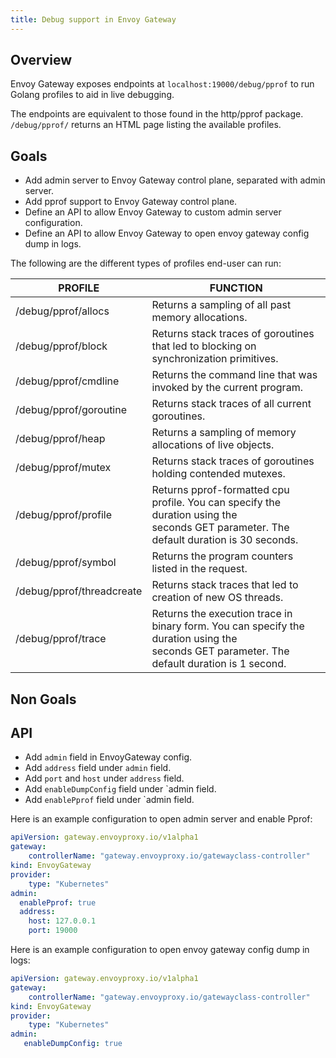 ```yaml
---
title: Debug support in Envoy Gateway
---
```


## Overview

Envoy Gateway exposes endpoints at `localhost:19000/debug/pprof` to run Golang profiles to aid in live debugging.

The endpoints are equivalent to those found in the http/pprof package. `/debug/pprof/` returns an HTML page listing the available profiles.

## Goals

* Add admin server to Envoy Gateway control plane, separated with admin server.
* Add pprof support to Envoy Gateway control plane.
* Define an API to allow Envoy Gateway to custom admin server configuration.
* Define an API to allow Envoy Gateway to open envoy gateway config dump in logs.

The following are the different types of profiles end-user can run:

| PROFILE                   | FUNCTION                                                                                                                                    |
|---------------------------|---------------------------------------------------------------------------------------------------------------------------------------------|
| /debug/pprof/allocs       | Returns a sampling of all past memory allocations.                                                                                          |
| /debug/pprof/block        | Returns stack traces of goroutines that led to blocking on synchronization primitives.                                                      |
| /debug/pprof/cmdline      | Returns the command line that was invoked by the current program.                                                                           |
| /debug/pprof/goroutine    | Returns stack traces of all current goroutines.                                                                                             |
| /debug/pprof/heap         | Returns a sampling of memory allocations of live objects.                                                                                   |
| /debug/pprof/mutex        | Returns stack traces of goroutines holding contended mutexes.                                                                               |
| /debug/pprof/profile      | Returns pprof-formatted cpu profile. You can specify the duration using the seconds GET parameter. The default duration is 30 seconds.      |
| /debug/pprof/symbol       | Returns the program counters listed in the request.                                                                                         |
| /debug/pprof/threadcreate | Returns stack traces that led to creation of new OS threads.                                                                                |
| /debug/pprof/trace        | Returns the execution trace in binary form. You can specify the duration using the seconds GET parameter. The default duration is 1 second. |

## Non Goals

## API

* Add `admin` field in EnvoyGateway config.
* Add `address` field under `admin` field.
* Add `port` and `host` under `address` field.
* Add `enableDumpConfig` field under `admin field.
* Add `enablePprof` field under `admin field.

Here is an example configuration to open admin server and enable Pprof:

```yaml
apiVersion: gateway.envoyproxy.io/v1alpha1
gateway:
    controllerName: "gateway.envoyproxy.io/gatewayclass-controller"
kind: EnvoyGateway
provider:
    type: "Kubernetes"
admin:
  enablePprof: true
  address:
    host: 127.0.0.1
    port: 19000
```

Here is an example configuration to open envoy gateway config dump in logs:

```yaml
apiVersion: gateway.envoyproxy.io/v1alpha1
gateway:
    controllerName: "gateway.envoyproxy.io/gatewayclass-controller"
kind: EnvoyGateway
provider:
    type: "Kubernetes"
admin:
   enableDumpConfig: true
```

